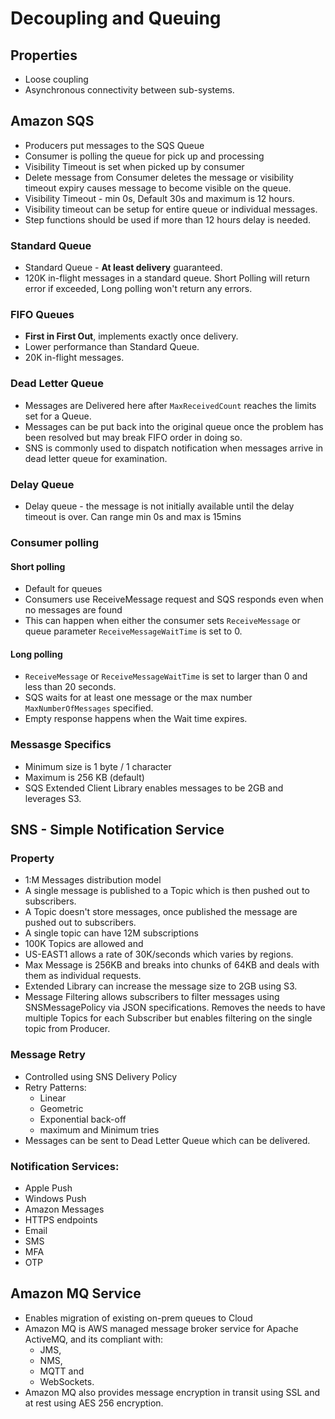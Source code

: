 # Decoupling and Queuing
## Properties
 * Loose coupling
 * Asynchronous connectivity between sub-systems.

## Amazon SQS
 * Producers put messages to the SQS Queue
 * Consumer is polling the queue for pick up and processing
 * Visibility Timeout is set when picked up by consumer
 * Delete message from Consumer deletes the message or visibility timeout expiry causes message to become visible on the queue.
 * Visibility Timeout - min 0s, Default 30s and maximum is 12 hours. 
 * Visibility timeout can be setup for entire queue or individual messages. 
 * Step functions should be used if more than 12 hours delay is needed. 

### Standard Queue
 * Standard Queue - **At least delivery** guaranteed. 
 * 120K in-flight messages in a standard queue. Short Polling will return error if exceeded, Long polling won't return any errors.

### FIFO Queues
 * **First in First Out**, implements exactly once delivery. 
 * Lower performance than Standard Queue. 
 * 20K in-flight messages. 

### Dead Letter Queue
 * Messages are Delivered here after ```MaxReceivedCount``` reaches the limits set for a Queue. 
 * Messages can be put back into the original queue once the problem has been resolved but may break FIFO order in doing so. 
 * SNS is commonly used to dispatch notification when messages arrive in dead letter queue for examination. 

### Delay Queue
 * Delay queue - the message is not initially available until the delay timeout is over. Can range min 0s and max is 15mins

### Consumer polling
#### Short polling
 * Default for queues
 * Consumers use ReceiveMessage request and SQS responds even when no messages are found
 * This can happen when either the consumer sets ```ReceiveMessage``` or queue parameter ```ReceiveMessageWaitTime``` is set to 0.

#### Long polling
 * ```ReceiveMessage``` or ```ReceiveMessageWaitTime``` is set to larger than 0 and less than 20 seconds. 
 * SQS waits for at least one message or the max number ```MaxNumberOfMessages``` specified. 
 * Empty response happens when the Wait time expires. 

### Messasge Specifics
 * Minimum size is 1 byte / 1 character
 * Maximum is 256 KB (default)
 * SQS Extended Client Library enables messages to be 2GB and leverages S3.


  
## SNS - Simple Notification Service
### Property
 * 1:M Messages distribution model
 * A single message is published to a Topic which is then pushed out to subscribers. 
 * A Topic doesn't store messages, once published the message are pushed out to subscribers. 
 * A single topic can have 12M subscriptions
 * 100K Topics are allowed and 
 * US-EAST1 allows a rate of 30K/seconds which varies by regions. 
 * Max Message is 256KB and breaks into chunks of 64KB and deals with them as individual requests.
 * Extended Library can increase the message size to 2GB using S3.
 * Message Filtering allows subscribers to filter messages using SNSMessagePolicy via JSON specifications. Removes the needs to have multiple Topics for each Subscriber but enables filtering on the single topic from Producer.
  
### Message Retry
 * Controlled using SNS Delivery Policy
 * Retry Patterns:
   *  Linear
   *  Geometric
   *  Exponential back-off
   *  maximum and Minimum tries
*  Messages can be sent to Dead Letter Queue which can be delivered.

### Notification Services:
 * Apple Push
 * Windows Push
 * Amazon Messages
 * HTTPS endpoints
 * Email
 * SMS 
 * MFA
 * OTP

## Amazon MQ Service
 * Enables migration of existing on-prem queues to Cloud
 * Amazon MQ is AWS managed message broker service for Apache ActiveMQ, and its compliant with:
   * JMS, 
   * NMS, 
   * MQTT and 
   * WebSockets.
 * Amazon MQ also provides message encryption in transit using SSL and at rest using AES 256 encryption.

